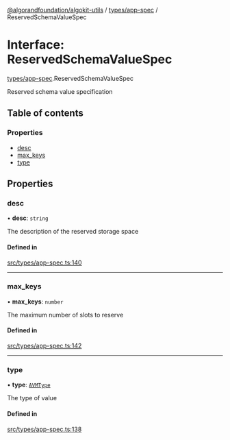 [@algorandfoundation/algokit-utils](../README.md) / [types/app-spec](../modules/types_app_spec.md) / ReservedSchemaValueSpec

# Interface: ReservedSchemaValueSpec

[types/app-spec](../modules/types_app_spec.md).ReservedSchemaValueSpec

Reserved schema value specification

## Table of contents

### Properties

- [desc](types_app_spec.ReservedSchemaValueSpec.md#desc)
- [max\_keys](types_app_spec.ReservedSchemaValueSpec.md#max_keys)
- [type](types_app_spec.ReservedSchemaValueSpec.md#type)

## Properties

### desc

• **desc**: `string`

The description of the reserved storage space

#### Defined in

[src/types/app-spec.ts:140](https://github.com/algorandfoundation/algokit-utils-ts/blob/main/src/types/app-spec.ts#L140)

___

### max\_keys

• **max\_keys**: `number`

The maximum number of slots to reserve

#### Defined in

[src/types/app-spec.ts:142](https://github.com/algorandfoundation/algokit-utils-ts/blob/main/src/types/app-spec.ts#L142)

___

### type

• **type**: [`AVMType`](../modules/types_app_spec.md#avmtype)

The type of value

#### Defined in

[src/types/app-spec.ts:138](https://github.com/algorandfoundation/algokit-utils-ts/blob/main/src/types/app-spec.ts#L138)
